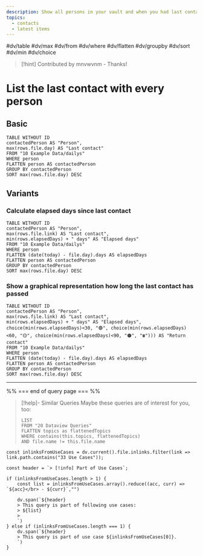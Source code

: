 ```yaml
---
description: Show all persons in your vault and when you had last contact with them 
topics:
  - contacts
  - latest items
---
```

#dv/table #dv/max #dv/from #dv/where #dv/flatten #dv/groupby #dv/sort #dv/min #dv/choice 


> [!hint] Contributed by mnvwvnm - Thanks!

# List the last contact with every person

## Basic 

```dataview
TABLE WITHOUT ID
contactedPerson AS "Person",
max(rows.file.day) AS "Last contact"
FROM "10 Example Data/dailys"
WHERE person
FLATTEN person AS contactedPerson
GROUP BY contactedPerson
SORT max(rows.file.day) DESC
```

## Variants

### Calculate elapsed days since last contact

```dataview
TABLE WITHOUT ID
contactedPerson AS "Person",
max(rows.file.link) AS "Last contact",
min(rows.elapsedDays) + " days" AS "Elapsed days"
FROM "10 Example Data/dailys"
WHERE person
FLATTEN (date(today) - file.day).days AS elapsedDays
FLATTEN person AS contactedPerson
GROUP BY contactedPerson
SORT max(rows.file.day) DESC
```

### Show a graphical representation how long the last contact has passed

```dataview
TABLE WITHOUT ID
contactedPerson AS "Person",
max(rows.file.link) AS "Last contact",
min(rows.elapsedDays) + " days" AS "Elapsed days",
choice(min(rows.elapsedDays)<30, "🟢", choice(min(rows.elapsedDays)<60, "🟡", choice(min(rows.elapsedDays)<90, "🟠", "☎️"))) AS "Return contact"
FROM "10 Example Data/dailys"
WHERE person
FLATTEN (date(today) - file.day).days AS elapsedDays
FLATTEN person AS contactedPerson
GROUP BY contactedPerson
SORT max(rows.file.day) DESC
```

---
%% === end of query page === %%
> [!help]- Similar Queries
> Maybe these queries are of interest for you, too:
> ```dataview
> LIST
> FROM "20 Dataview Queries"
> FLATTEN topics as flattenedTopics
> WHERE contains(this.topics, flattenedTopics)
> AND file.name != this.file.name
> ```

```dataviewjs
const inlinksFromUseCases = dv.current().file.inlinks.filter(link => link.path.contains("33 Use Cases"));

const header = `> [!info] Part of Use Cases`;

if (inlinksFromUseCases.length > 1) {
	const list = inlinksFromUseCases.array().reduce((acc, curr) => `${acc}</br> - ${curr}`,"")

	dv.span(`${header}
    > This query is part of following use cases:
    > ${list}
    > 
	`)
} else if (inlinksFromUseCases.length === 1) {
	dv.span(`${header}
    > This query is part of use case ${inlinksFromUseCases[0]}.
	`)
}
```